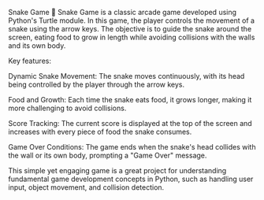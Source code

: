 Snake Game 🐍
Snake Game is a classic arcade game developed using Python's Turtle module. In this game, the player controls the movement of a snake using the arrow keys. The objective is to guide the snake around the screen, eating food to grow in length while avoiding collisions with the walls and its own body.

Key features:

Dynamic Snake Movement: The snake moves continuously, with its head being controlled by the player through the arrow keys.

Food and Growth: Each time the snake eats food, it grows longer, making it more challenging to avoid collisions.

Score Tracking: The current score is displayed at the top of the screen and increases with every piece of food the snake consumes.

Game Over Conditions: The game ends when the snake's head collides with the wall or its own body, prompting a "Game Over" message.

This simple yet engaging game is a great project for understanding fundamental game development concepts in Python, such as handling user input, object movement, and collision detection.
